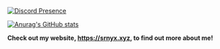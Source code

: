 [![Discord Presence](https://lanyard.cnrad.dev/api/242385234992037888)](https://discord.com/users/242385234992037888)

[![Anurag's GitHub stats](https://github-readme-stats.vercel.app/api?username=srnyx&show_icons=true&theme=github_dark)](https://github.com/anuraghazra/github-readme-stats)

**Check out my website, https://srnyx.xyz, to find out more about me!**
